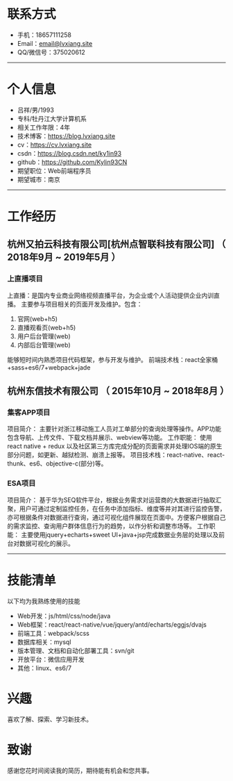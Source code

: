 # 联系方式
- 手机：18657111258
- Email：email@lvxiang.site
- QQ/微信号：375020612
---
# 个人信息
 - 吕祥/男/1993
 - 专科/牡丹江大学计算机系 
 - 相关工作年限：4年
 - 技术博客：https://blog.lvxiang.site
 - cv：https://cv.lvxiang.site
 - csdn：https://blog.csdn.net/ky1in93
 - github：https://github.com/Kylin93CN
 - 期望职位：Web前端程序员
 - 期望城市：南京

---

# 工作经历

## 杭州又拍云科技有限公司[杭州点智联科技有限公司] （ 2018年9月 ~ 2019年5月 ）

### 上直播项目 
上直播：是国内专业商业网络视频直播平台，为企业或个人活动提供企业内训直播。
主要参与项目相关的页面开发及维护。包含：
1. 官网(web+h5)
2. 直播观看页(web+h5)
3. 用户后台管理(web)
4. 内部后台管理(web)

能够短时间内熟悉项目代码框架，参与开发与维护。
前端技术栈：react全家桶+sass+es6/7+webpack+jade
 
## 杭州东信技术有限公司 （ 2015年10月 ~ 2018年8月 ）

### 集客APP项目 
项目简介： 主要针对浙江移动施工人员对工单部分的查询处理等操作。APP功能包含导航、上传文件、下载文档并展示、webview等功能。 
工作职能： 使用react native + redux 以及社区第三方库完成分配的页面需求并处理IOS端的原生部分问题，如更新、越狱检测、崩溃上报等。
项目技术栈：react-native、react-thunk、es6、objective-c(部分)等。

### ESA项目 
项目简介： 基于华为SEQ软件平台，根据业务需求对运营商的大数据进行抽取汇聚，用户可通过定制监控任务，在任务中添加指标、维度等并对其进行监控告警，亦可根据条件对数据进行查询，通过可视化组件展现在页面中。方便客户根据自己的需求监控、查询用户群体信息行为的趋势，以作分析和调整市场等。
工作职能： 主要使用jquery+echarts+sweet UI+java+jsp完成数据业务层的处理以及前台对数据可视化的展示。

---

# 技能清单
以下均为我熟练使用的技能

- Web开发：js/html/css/node/java
- Web框架：react/react-native/vue/jquery/antd/echarts/eggjs/dvajs
- 前端工具：webpack/scss
- 数据库相关：mysql
- 版本管理、文档和自动化部署工具：svn/git
- 开放平台：微信应用开发
- 其他：linux、es6/7

# 兴趣

喜欢了解、探索、学习新技术。

# 致谢
感谢您花时间阅读我的简历，期待能有机会和您共事。

    
    
